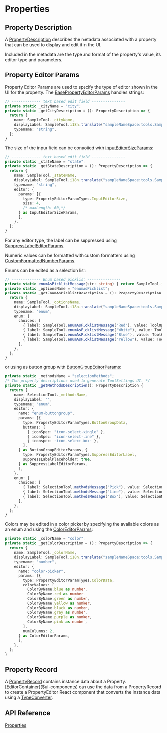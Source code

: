 # Properties

## Property Description

A [PropertyDescription]($ui-abstract:Properties) describes the metadata associated with a property that can be used to display and edit it in the UI.

Included in the metadata are the type and format of the property's value, its editor type and parameters.

## Property Editor Params

Property Editor Params are used to specify the type of editor shown in the UI for the property. The [BasePropertyEditorParams]($ui-abstract:Properties) handles strings:

```ts
// ------------- text based edit field ---------------
private static _cityName = "city";
private static _getCityDescription = (): PropertyDescription => {
  return {
    name: SampleTool._cityName,
    displayLabel: SampleTool.i18n.translate("sampleNameSpace:tools.SampleTool.Prompts.City"),
    typename: "string",
  };
}
```

The size of the input field can be controlled with [InputEditorSizeParams]($ui-abstract:Properties):

```ts
// ------------- text based edit field ---------------
private static _stateName = "state";
private static _getStateDescription = (): PropertyDescription => {
  return {
    name: SampleTool._stateName,
    displayLabel: SampleTool.i18n.translate("sampleNameSpace:tools.SampleTool.Prompts.State"),
    typename: "string",
    editor: {
      params: [{
        type: PropertyEditorParamTypes.InputEditorSize,
        size: 4,
        /* maxLength: 60,*/
      } as InputEditorSizeParams,
      ],
    },
  };
}
```

For any editor type, the label can be suppressed using [SuppressLabelEditorParams]($ui-abstract:Properties).

Numeric values can be formatted with custom formatters using [CustomFormattedNumberParams]($ui-abstract:Properties).

Enums can be edited as a selection list:

```ts
// ------------- Enum based picklist ---------------
private static enumAsPicklistMessage(str: string) { return SampleTool.i18n.translate("sampleNameSpace:tools.SampleTool.Options." + str); }
private static _optionsName = "enumAsPicklist";
private static _getEnumAsPicklistDescription = (): PropertyDescription => {
  return {
    name: SampleTool._optionsName,
    displayLabel: SampleTool.i18n.translate("sampleNameSpace:tools.SampleTool.Prompts.Options"),
    typename: "enum",
    enum: {
      choices: [
        { label: SampleTool.enumAsPicklistMessage("Red"), value: ToolOptions.Red },
        { label: SampleTool.enumAsPicklistMessage("White"), value: ToolOptions.White },
        { label: SampleTool.enumAsPicklistMessage("Blue"), value: ToolOptions.Blue },
        { label: SampleTool.enumAsPicklistMessage("Yellow"), value: ToolOptions.Yellow },
      ],
    },
  };
}
```

or using as button group with [ButtonGroupEditorParams]($ui-abstract:Properties):

```ts
private static _methodsName = "selectionMethods";
/* The property descriptions used to generate ToolSettings UI. */
private static _getMethodsDescription(): PropertyDescription {
  return {
    name: SelectionTool._methodsName,
    displayLabel: "",
    typename: "enum",
    editor: {
      name: "enum-buttongroup",
      params: [{
        type: PropertyEditorParamTypes.ButtonGroupData,
        buttons: [
          { iconSpec: "icon-select-single" },
          { iconSpec: "icon-select-line" },
          { iconSpec: "icon-select-box" },
        ],
      } as ButtonGroupEditorParams, {
        type: PropertyEditorParamTypes.SuppressEditorLabel,
        suppressLabelPlaceholder: true,
      } as SuppressLabelEditorParams,
      ],
    },
    enum: {
      choices: [
        { label: SelectionTool.methodsMessage("Pick"), value: SelectionMethod.Pick },
        { label: SelectionTool.methodsMessage("Line"), value: SelectionMethod.Line },
        { label: SelectionTool.methodsMessage("Box"), value: SelectionMethod.Box },
      ],
    },
  };
}
```

Colors may be edited in a color picker by specifying the available colors as an enum and using the [ColorEditorParams]($ui-abstract:Properties):

```ts
private static _colorName = "color";
private static _getColorDescription = (): PropertyDescription => {
  return {
    name: SampleTool._colorName,
    displayLabel: SampleTool.i18n.translate("sampleNameSpace:tools.SampleTool.Prompts.Color"),
    typename: "number",
    editor: {
      name: "color-picker",
      params: [{
        type: PropertyEditorParamTypes.ColorData,
        colorValues: [
          ColorByName.blue as number,
          ColorByName.red as number,
          ColorByName.green as number,
          ColorByName.yellow as number,
          ColorByName.black as number,
          ColorByName.gray as number,
          ColorByName.purple as number,
          ColorByName.pink as number,
        ],
        numColumns: 2,
      } as ColorEditorParams,
      ],
    },
  };
}
```

## Property Record

A [PropertyRecord]($ui-abstract:Properties) contains instance data about a Property. [EditorContainer]($ui-components) can use the data from a PropertyRecord to create a PropertyEditor React component that converts the instance data using a [TypeConverter]($ui-components:TypeConverters).

## API Reference

[Properties]($ui-abstract:Properties)
